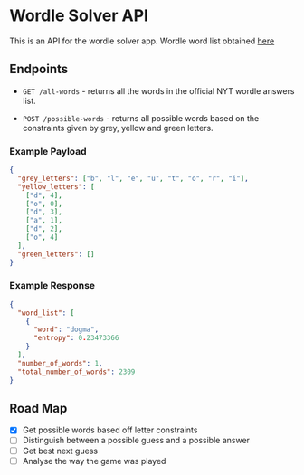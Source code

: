 # Wordle Solver API

This is an API for the wordle solver app.
Wordle word list obtained [here](https://gist.github.com/cfreshman/a7b776506c73284511034e63af1017ee)

## Endpoints

- `GET /all-words` - returns all the words in the official NYT wordle answers list.

- `POST /possible-words` - returns all possible words based on the constraints given by grey, yellow and green letters.

### Example Payload
```json
{
  "grey_letters": ["b", "l", "e", "u", "t", "o", "r", "i"],
  "yellow_letters": [
    ["d", 4],
    ["o", 0],
    ["d", 3],
    ["a", 1],
    ["d", 2],
    ["o", 4]
  ],
  "green_letters": []
}
```

### Example Response
```json
{
  "word_list": [
    {
      "word": "dogma",
      "entropy": 0.23473366
    }
  ],
  "number_of_words": 1,
  "total_number_of_words": 2309
}
```

## Road Map
- [x] Get possible words based off letter constraints
- [ ] Distinguish between a possible guess and a possible answer
- [ ] Get best next guess
- [ ] Analyse the way the game was played
